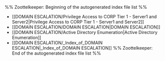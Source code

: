 %% Zoottelkeeper: Beginning of the autogenerated index file list  %%
-  [[DOMAIN ESCALATION/Privilege Access to CORP Tier 1 - Server1 and Server2|Privilege Access to CORP Tier 1 - Server1 and Server2]]
-  [[DOMAIN ESCALATION/DOMAIN ESCALATION|DOMAIN ESCALATION]]
-  [[DOMAIN ESCALATION/Active Directory Enumeration|Active Directory Enumeration]]
-  [[DOMAIN ESCALATION/_Index_of_DOMAIN ESCALATION|_Index_of_DOMAIN ESCALATION]]
%% Zoottelkeeper: End of the autogenerated index file list  %%
